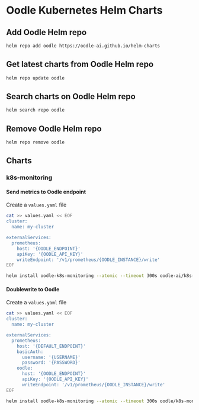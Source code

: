# Oodle Kubernetes Helm Charts

## Add Oodle Helm repo

```bash
helm repo add oodle https://oodle-ai.github.io/helm-charts
```

## Get latest charts from Oodle Helm repo

```bash
helm repo update oodle
```

## Search charts on Oodle Helm repo

```bash
helm search repo oodle
```

## Remove Oodle Helm repo

```bash
helm repo remove oodle
```

## Charts

### k8s-monitoring

#### Send metrics to Oodle endpoint 

Create a `values.yaml` file

```bash
cat >> values.yaml << EOF
cluster:
  name: my-cluster

externalServices:
  prometheus:
    host: '{OODLE_ENDPOINT}'
    apiKey: '{OODLE_API_KEY}'
    writeEndpoint: '/v1/prometheus/{OODLE_INSTANCE}/write'
EOF

helm install oodle-k8s-monitoring --atomic --timeout 300s oodle-ai/k8s-monitoring --values values.yaml
```

#### Doublewrite to Oodle

Create a `values.yaml` file

```bash
cat >> values.yaml << EOF
cluster:
  name: my-cluster

externalServices:
  prometheus:
    host: '{DEFAULT_ENDPOINT}'
    basicAuth:
      username: '{USERNAME}'
      password: '{PASSWORD}'
    oodle:
      host: '{OODLE_ENDPOINT}'
      apiKey: '{OODLE_API_KEY}'
      writeEndpoint: '/v1/prometheus/{OODLE_INSTANCE}/write'
EOF

helm install oodle-k8s-monitoring --atomic --timeout 300s oodle/k8s-monitoring --values values.yaml
```

